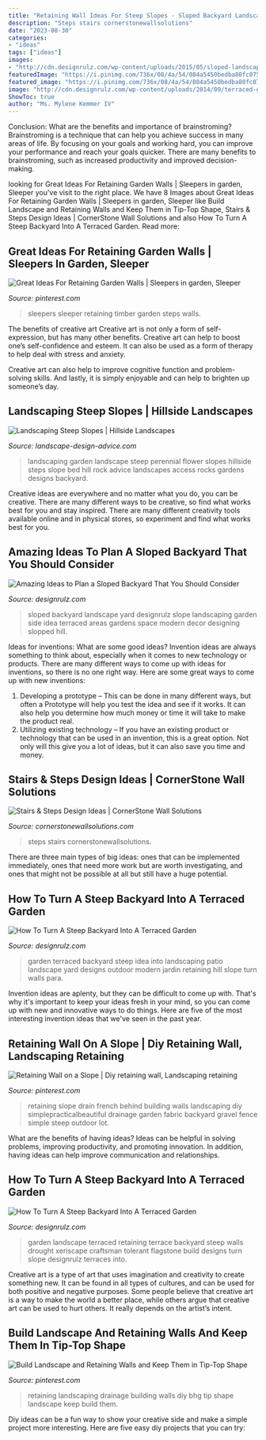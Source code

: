```yaml
---
title: "Retaining Wall Ideas For Steep Slopes - Sloped Backyard Landscape Yard Designrulz Slope Landscaping Garden Side Idea Terraced Areas Gardens Space Modern Decor Designing Slopped Hill"
description: "Steps stairs cornerstonewallsolutions"
date: "2023-08-30"
categories:
- "ideas"
tags: ["ideas"]
images:
- "http://cdn.designrulz.com/wp-content/uploads/2015/05/sloped-landscape-design-ideas-designrulz-17.jpg"
featuredImage: "https://i.pinimg.com/736x/08/4a/54/084a5450bedba80fc075babea7d50ec1.jpg"
featured_image: "https://i.pinimg.com/736x/08/4a/54/084a5450bedba80fc075babea7d50ec1.jpg"
image: "http://cdn.designrulz.com/wp-content/uploads/2014/09/terraced-garden-designrulz-idea-16.jpg"
ShowToc: true
author: "Ms. Mylene Kemmer IV"
---
```



Conclusion: What are the benefits and importance of brainstroming?
Brainstroming is a technique that can help you achieve success in many areas of life. By focusing on your goals and working hard, you can improve your performance and reach your goals quicker. There are many benefits to brainstroming, such as increased productivity and improved decision-making.

	

		
looking for Great Ideas For Retaining Garden Walls | Sleepers in garden, Sleeper you've visit to the right place. We have 8 Images about Great Ideas For Retaining Garden Walls | Sleepers in garden, Sleeper like Build Landscape and Retaining Walls and Keep Them in Tip-Top Shape, Stairs &amp; Steps Design Ideas | CornerStone Wall Solutions and also How To Turn A Steep Backyard Into A Terraced Garden. Read more:
		
    
## Great Ideas For Retaining Garden Walls | Sleepers In Garden, Sleeper

<img loading=lazy src="https://i.pinimg.com/736x/08/4a/54/084a5450bedba80fc075babea7d50ec1.jpg" onerror="this.onerror=null;this.src='https://tse2.mm.bing.net/th?id=OIP.5E0wuBvPxqD0qTxyNnx6NQHaE8&amp;pid=15.1';" alt="Great Ideas For Retaining Garden Walls | Sleepers in garden, Sleeper">

_Source: pinterest.com_

>sleepers sleeper retaining timber garden steps walls. 

	

The benefits of creative art
Creative art is not only a form of self-expression, but has many other benefits.
Creative art can help to boost one’s self-confidence and esteem. It can also be used as a form of therapy to help deal with stress and anxiety.

Creative art can also help to improve cognitive function and problem-solving skills. And lastly, it is simply enjoyable and can help to brighten up someone’s day.

    
## Landscaping Steep Slopes | Hillside Landscapes

<img loading=lazy src="http://www.landscape-design-advice.com/images/perennial-garden-design.jpg" onerror="this.onerror=null;this.src='https://tse2.mm.bing.net/th?id=OIP.vcKSFEs7Osb_bEWeN5PIfwAAAA&amp;pid=15.1';" alt="Landscaping Steep Slopes | Hillside Landscapes">

_Source: landscape-design-advice.com_

>landscaping garden landscape steep perennial flower slopes hillside steps slope bed hill rock advice landscapes access rocks gardens designs backyard. 

	

Creative ideas are everywhere and no matter what you do, you can be creative. There are many different ways to be creative, so find what works best for you and stay inspired. There are many different creativity tools available online and in physical stores, so experiment and find what works best for you.

    
## Amazing Ideas To Plan A Sloped Backyard That You Should Consider

<img loading=lazy src="http://cdn.designrulz.com/wp-content/uploads/2015/05/sloped-landscape-design-ideas-designrulz-17.jpg" onerror="this.onerror=null;this.src='https://tse3.mm.bing.net/th?id=OIP.YVi8X09zZqb-X4FzQhd4jQHaLH&amp;pid=15.1';" alt="Amazing Ideas to Plan a Sloped Backyard That You Should Consider">

_Source: designrulz.com_

>sloped backyard landscape yard designrulz slope landscaping garden side idea terraced areas gardens space modern decor designing slopped hill. 

	

Ideas for inventions: What are some good ideas?
Invention ideas are always something to think about, especially when it comes to new technology or products. There are many different ways to come up with ideas for inventions, so there is no one right way. Here are some great ways to come up with new inventions: 
1. Developing a prototype – This can be done in many different ways, but often a Prototype will help you test the idea and see if it works. It can also help you determine how much money or time it will take to make the product real. 
2. Utilizing existing technology – If you have an existing product or technology that can be used in an invention, this is a great option. Not only will this give you a lot of ideas, but it can also save you time and money. 

    
## Stairs &amp; Steps Design Ideas | CornerStone Wall Solutions

<img loading=lazy src="http://cornerstonewallsolutions.com/wp-content/uploads/2015/09/steps-stairs-06.jpg" onerror="this.onerror=null;this.src='https://tse3.mm.bing.net/th?id=OIP.MgpGd2MUQn71vrarb_loHQHaLG&amp;pid=15.1';" alt="Stairs &amp; Steps Design Ideas | CornerStone Wall Solutions">

_Source: cornerstonewallsolutions.com_

>steps stairs cornerstonewallsolutions. 

	

There are three main types of big ideas: ones that can be implemented immediately, ones that need more work but are worth investigating, and ones that might not be possible at all but still have a huge potential.

    
## How To Turn A Steep Backyard Into A Terraced Garden

<img loading=lazy src="http://cdn.designrulz.com/wp-content/uploads/2014/09/terraced-garden-designrulz-idea-16.jpg" onerror="this.onerror=null;this.src='https://tse1.mm.bing.net/th?id=OIP.QdvZh9n5-Box1yB5LVdC8gHaKB&amp;pid=15.1';" alt="How To Turn A Steep Backyard Into A Terraced Garden">

_Source: designrulz.com_

>garden terraced backyard steep idea into landscaping patio landscape yard designs outdoor modern jardin retaining hill slope turn walls para. 

	

Invention ideas are aplenty, but they can be difficult to come up with. That's why it's important to keep your ideas fresh in your mind, so you can come up with new and innovative ways to do things. Here are five of the most interesting invention ideas that we've seen in the past year.

    
## Retaining Wall On A Slope | Diy Retaining Wall, Landscaping Retaining

<img loading=lazy src="https://i.pinimg.com/736x/6e/80/92/6e809274d633242d47b5f1269a7b3a51.jpg" onerror="this.onerror=null;this.src='https://tse3.mm.bing.net/th?id=OIP.xlcbn32VLHcrjmjpOccHAgHaIp&amp;pid=15.1';" alt="Retaining Wall on a Slope | Diy retaining wall, Landscaping retaining">

_Source: pinterest.com_

>retaining slope drain french behind building walls landscaping diy simplepracticalbeautiful drainage garden fabric backyard gravel fence simple steep outdoor lot. 

	

What are the benefits of having ideas?
Ideas can be helpful in solving problems, improving productivity, and promoting innovation. In addition, having ideas can help improve communication and relationships.

    
## How To Turn A Steep Backyard Into A Terraced Garden

<img loading=lazy src="http://cdn.designrulz.com/wp-content/uploads/2014/09/terraced-garden-designrulz-idea-18.jpg" onerror="this.onerror=null;this.src='https://tse2.mm.bing.net/th?id=OIP.NEOVE1iMOgg4Lx-S_1xEqQHaJ4&amp;pid=15.1';" alt="How To Turn A Steep Backyard Into A Terraced Garden">

_Source: designrulz.com_

>garden landscape terraced retaining terrace backyard steep walls drought xeriscape craftsman tolerant flagstone build designs turn slope designrulz terraces into. 

	

Creative art is a type of art that uses imagination and creativity to create something new. It can be found in all types of cultures, and can be used for both positive and negative purposes. Some people believe that creative art is a way to make the world a better place, while others argue that creative art can be used to hurt others. It really depends on the artist’s intent.

    
## Build Landscape And Retaining Walls And Keep Them In Tip-Top Shape

<img loading=lazy src="https://i.pinimg.com/originals/a0/db/87/a0db87e1a89bc92853ae6e5660a68144.jpg" onerror="this.onerror=null;this.src='https://tse3.mm.bing.net/th?id=OIP.t1d9wcvprD-R7yRQQ3MjCwHaJ3&amp;pid=15.1';" alt="Build Landscape and Retaining Walls and Keep Them in Tip-Top Shape">

_Source: pinterest.com_

>retaining landscaping drainage building walls diy bhg tip shape landscape keep build them. 

	

Diy ideas can be a fun way to show your creative side and make a simple project more interesting. Here are five easy diy projects that you can try: 

